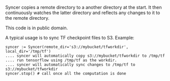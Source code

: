 Syncer copies a remote directory to a another directory at the start.  It then
continuously watches the latter directory and reflects any changes to it to the
remote directory.

This code is in public domain.

A typical usage is to sync TF checkpoint files to S3. Example:

```
syncer := Syncer(remote_dir='s3://mybucket/tfworkdir', local_dir='/tmp/tf')
.... syncer will automatically copy s3://mybucket/tfworkdir to /tmp/tf
.... run tensorflow using /tmp/tf as the workdir.
.... syncer will automatically sync changes to /tmp/tf to s3://mybucket/tfworkdir
syncer.stop() # call once all the computation is done
```
